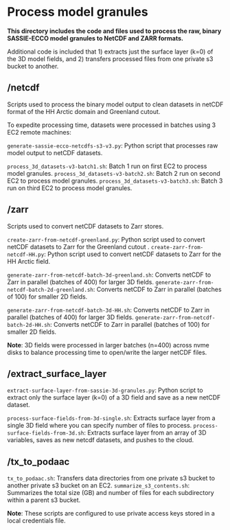 # Process model granules

**This directory includes the code and files used to process the raw, binary SASSIE-ECCO model granules to NetCDF and ZARR formats.**

Additional code is included that 1) extracts just the surface layer (k=0) of the 3D model fields, and 2) transfers processed files from one private s3 bucket to another.

## /netcdf
Scripts used to process the binary model output to clean datasets in netCDF format of the HH Arctic domain and Greenland cutout.

To expedite processing time, datasets were processed in batches using 3 EC2 remote machines:

`generate-sassie-ecco-netcdfs-s3-v3.py`: Python script that processes raw model output to netCDF datasets.

`process_3d_datasets-v3-batch1.sh`: Batch 1 run on first EC2 to process model granules.
`process_3d_datasets-v3-batch2.sh`: Batch 2 run on second EC2 to process model granules.
`process_3d_datasets-v3-batch3.sh`: Batch 3 run on third EC2 to process model granules.

## /zarr
Scripts used to convert netCDF datasets to Zarr stores.

`create-zarr-from-netcdf-greenland.py`: Python script used to convert netCDF datasets to Zarr for the Greenland cutout .
`create-zarr-from-netcdf-HH.py`: Python script used to convert netCDF datasets to Zarr for the HH Arctic field.

`generate-zarr-from-netcdf-batch-3d-greenland.sh`: Converts netCDF to Zarr in parallel (batches of 400) for larger 3D fields.
`generate-zarr-from-netcdf-batch-2d-greenland.sh`: Converts netCDF to Zarr in parallel (batches of 100) for smaller 2D fields.

`generate-zarr-from-netcdf-batch-3d-HH.sh`: Converts netCDF to Zarr in parallel (batches of 400) for larger 3D fields.
`generate-zarr-from-netcdf-batch-2d-HH.sh`: Converts netCDF to Zarr in parallel (batches of 100) for smaller 2D fields.

**Note**: 3D fields were processed in larger batches (n=400) across nvme disks to balance processing time to open/write the larger netCDF files.

## /extract_surface_layer

`extract-surface-layer-from-sassie-3d-granules.py`: Python script to extract only the surface layer (k=0) of a 3D field and save as a new netCDF dataset.

`process-surface-fields-from-3d-single.sh`: Extracts surface layer from a single 3D field where you can specify number of files to process. 
`process-surface-fields-from-3d.sh`: Extracts surface layer from an array of 3D variables, saves as new netcdf datasets, and pushes to the cloud.

## /tx_to_podaac

`tx_to_podaac.sh`: Transfers data directories from one private s3 bucket to another private s3 bucket on an EC2.
`summarize_s3_contents.sh`: Summarizes the total size (GB) and number of files for each subdirectory within a parent s3 bucket.

**Note**: These scripts are configured to use private access keys stored in a local credentials file.
